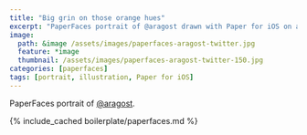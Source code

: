 ```yaml
---
title: "Big grin on those orange hues"
excerpt: "PaperFaces portrait of @aragost drawn with Paper for iOS on an iPad."
image: 
  path: &image /assets/images/paperfaces-aragost-twitter.jpg 
  feature: *image
  thumbnail: /assets/images/paperfaces-aragost-twitter-150.jpg
categories: [paperfaces]
tags: [portrait, illustration, Paper for iOS]
---
```


PaperFaces portrait of [@aragost](https://twitter.com/aragost).

{% include_cached boilerplate/paperfaces.md %}
